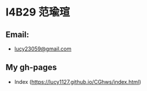 # I4B29 范瑜瑄

## Email:
* lucy23059@gmail.com

## My gh-pages
* Index (https://lucy1127.github.io/CGhws/index.html)
